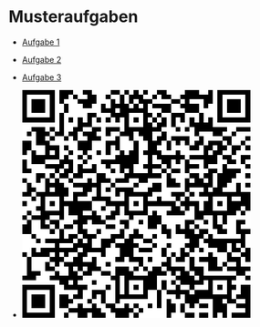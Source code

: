 # Musteraufgaben

* [Aufgabe 1](https://www.schule-bw.de/faecher-und-schularten/mathematisch-naturwissenschaftliche-faecher/informatik/material/materialien-zum-neuen-bildungsplan-informatik-an-den-nichtgewerblichen-beruflichen-gymnasien/aufgabe1.pdf)
* [Aufgabe 2](https://www.schule-bw.de/faecher-und-schularten/mathematisch-naturwissenschaftliche-faecher/informatik/material/materialien-zum-neuen-bildungsplan-informatik-an-den-nichtgewerblichen-beruflichen-gymnasien/aufgabe2.pdf)
* [Aufgabe 3](https://www.schule-bw.de/faecher-und-schularten/mathematisch-naturwissenschaftliche-faecher/informatik/material/materialien-zum-neuen-bildungsplan-informatik-an-den-nichtgewerblichen-beruflichen-gymnasien/aufgabe3.pdf)

* ![QR-Code](img/abitur-2021.png)
